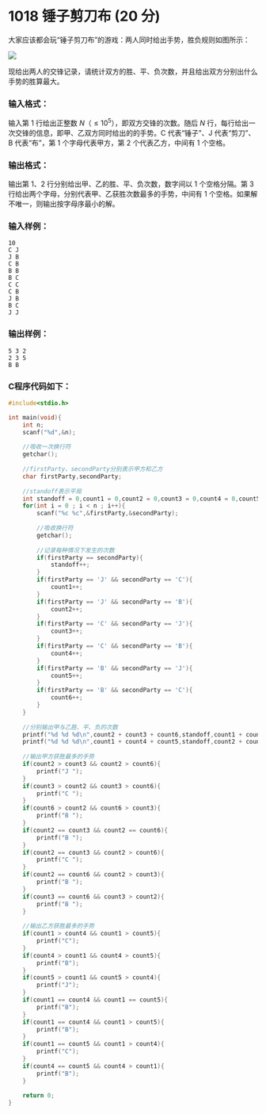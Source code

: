 # 1018 锤子剪刀布 (20 分)
大家应该都会玩“锤子剪刀布”的游戏：两人同时给出手势，胜负规则如图所示：

![](https://images.ptausercontent.com/724da598-b37f-4f1f-99b4-71459654ce3a.jpg)				

现给出两人的交锋记录，请统计双方的胜、平、负次数，并且给出双方分别出什么手势的胜算最大。
### 输入格式：
输入第 1 行给出正整数 $N$（$≤10^5$），即双方交锋的次数。随后 $N$ 行，每行给出一次交锋的信息，即甲、乙双方同时给出的的手势。C 代表“锤子”、J 代表“剪刀”、B 代表“布”，第 1 个字母代表甲方，第 2 个代表乙方，中间有 1 个空格。
### 输出格式：
输出第 1、2 行分别给出甲、乙的胜、平、负次数，数字间以 1 个空格分隔。第 3 行给出两个字母，分别代表甲、乙获胜次数最多的手势，中间有 1 个空格。如果解不唯一，则输出按字母序最小的解。
### 输入样例：
```
10
C J
J B
C B
B B
B C
C C
C B
J B
B C
J J
```
### 输出样例：
```
5 3 2
2 3 5
B B
```
### C程序代码如下：
```c
#include<stdio.h>

int main(void){
    int n;
    scanf("%d",&n);
        
    //吸收一次换行符
    getchar();
        
    //firstParty、secondParty分别表示甲方和乙方 
    char firstParty,secondParty;
        
    //standoff表示平局 
    int standoff = 0,count1 = 0,count2 = 0,count3 = 0,count4 = 0,count5 = 0,count6 = 0;
    for(int i = 0 ; i < n ; i++){
        scanf("%c %c",&firstParty,&secondParty);
                
        //吸收换行符
        getchar();
                
        //记录每种情况下发生的次数 
        if(firstParty == secondParty){
            standoff++;
        }
        if(firstParty == 'J' && secondParty == 'C'){
            count1++;
        }
        if(firstParty == 'J' && secondParty == 'B'){
            count2++;
        }
        if(firstParty == 'C' && secondParty == 'J'){
            count3++;
        }
        if(firstParty == 'C' && secondParty == 'B'){
            count4++;
        }
        if(firstParty == 'B' && secondParty == 'J'){
            count5++;
        }
        if(firstParty == 'B' && secondParty == 'C'){
            count6++;
        }
    }
        
    //分别输出甲与乙胜、平、负的次数
    printf("%d %d %d\n",count2 + count3 + count6,standoff,count1 + count4 + count5);
    printf("%d %d %d\n",count1 + count4 + count5,standoff,count2 + count3 + count6);
    
    //输出甲方获胜最多的手势 
    if(count2 > count3 && count2 > count6){
        printf("J ");
    }
    if(count3 > count2 && count3 > count6){
        printf("C ");
    }
    if(count6 > count2 && count6 > count3){
        printf("B ");
    }
    if(count2 == count3 && count2 == count6){
        printf("B ");
    }
    if(count2 == count3 && count2 > count6){
        printf("C ");
    }
    if(count2 == count6 && count2 > count3){
        printf("B ");
    }
    if(count3 == count6 && count3 > count2){
        printf("B ");
    }
    
    //输出乙方获胜最多的手势
    if(count1 > count4 && count1 > count5){
        printf("C");
    }
    if(count4 > count1 && count4 > count5){
        printf("B");
    }
    if(count5 > count1 && count5 > count4){
        printf("J");
    }
    if(count1 == count4 && count1 == count5){
        printf("B");
    }
    if(count1 == count4 && count1 > count5){
        printf("B");
    }
    if(count1 == count5 && count1 > count4){
        printf("C");
    }
    if(count4 == count5 && count4 > count1){
        printf("B");
    }
        
    return 0;
}
```